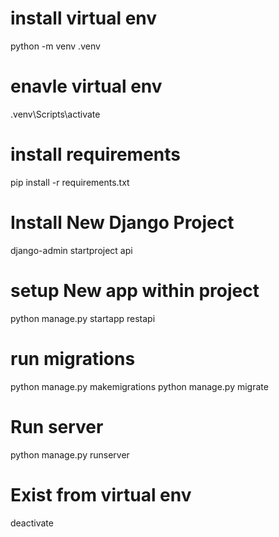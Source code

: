 # install virtual env

python -m venv .venv

# enavle virtual env

.venv\Scripts\activate

# install requirements

pip install -r requirements.txt

# Install New Django Project

django-admin startproject api

# setup New app within project

python manage.py startapp restapi

# run migrations

python manage.py makemigrations
python manage.py migrate

# Run server

python manage.py runserver

# Exist from virtual env

deactivate
